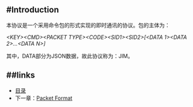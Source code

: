 #Introduction
---
本协议是一个采用命令包的形式实现的即时通讯的协议。包的主体为：

*\<KEY\>\<CMD\>\<PACKET TYPE\>\<CODE\>\<SID1\>\<SID2\>[\<DATA 1\>\<DATA 2\>…\<DATA N\>]*

其中，DATA部分为JSON数据，故此协议称为：JIM。

##links
---
* [目录](preface.md)
* 下一章：[Packet Format](02.0.md)